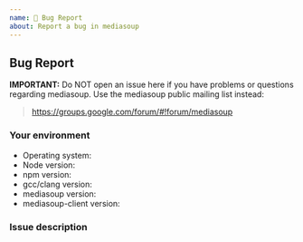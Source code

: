 ```yaml
---
name: 🐍 Bug Report
about: Report a bug in mediasoup
---
```


## Bug Report

**IMPORTANT:** Do NOT open an issue here if you have problems or questions regarding mediasoup. Use the mediasoup public mailing list instead:
> 
> https://groups.google.com/forum/#!forum/mediasoup


### Your environment

- Operating system:
- Node version:
- npm version:
- gcc/clang version:
- mediasoup version:
- mediasoup-client version:


### Issue description
